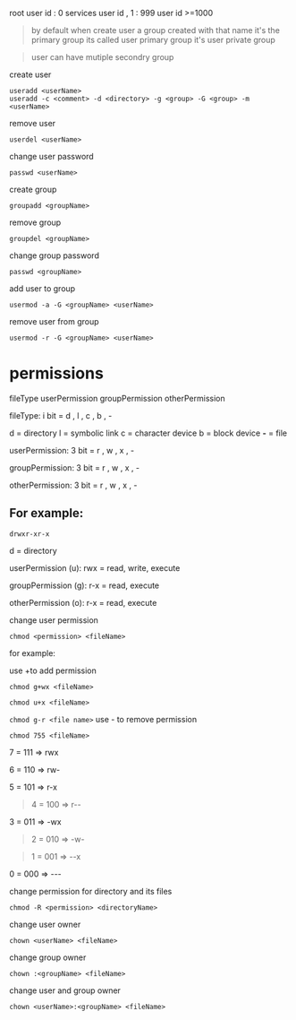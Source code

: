 root user id : 0
services user id , 1 : 999
user id >=1000
> by default when create user a group created with that name it's the primary group  its called user primary group it's user private group

> user can have mutiple secondry group

create user
```
useradd <userName>
useradd -c <comment> -d <directory> -g <group> -G <group> -m <userName>
```
remove user
```
userdel <userName>
```
change user password
```
passwd <userName>
```
create group
```
groupadd <groupName>
```
remove group
```
groupdel <groupName>
```
change group password
```
passwd <groupName>
```
add user to group
```
usermod -a -G <groupName> <userName>
```
remove user from group
```
usermod -r -G <groupName> <userName>
```
# permissions
fileType userPermission groupPermission otherPermission

fileType: i bit = d , l , c , b , -

d = directory
l = symbolic link
c = character device
b = block device
**-** = file 


userPermission: 3 bit = r , w , x , -

groupPermission: 3 bit  = r , w , x , - 

otherPermission: 3 bit = r , w , x , -

## For example:
```
drwxr-xr-x
```
d = directory

userPermission (u): rwx = read, write, execute

groupPermission (g): r-x = read, execute

otherPermission (o): r-x = read, execute

change user permission
```
chmod <permission> <fileName>
```
for example:

use +to add permission

`chmod g+wx <fileName>` 

`chmod u+x <fileName> ` 

`chmod g-r <file name>` use - to remove permission

```
chmod 755 <fileName>
```
7 = 111 => rwx

6 = 110 => rw-

5 = 101 => r-x

>4 = 100 => r--

3 = 011 => -wx

>2 = 010 => -w-

>1 = 001 => --x

0 = 000 => ---

change permission for directory and its files
```
chmod -R <permission> <directoryName>
```

change user owner
```
chown <userName> <fileName>
```
change group owner
```
chown :<groupName> <fileName>
```
change user and group owner
```
chown <userName>:<groupName> <fileName>
```
